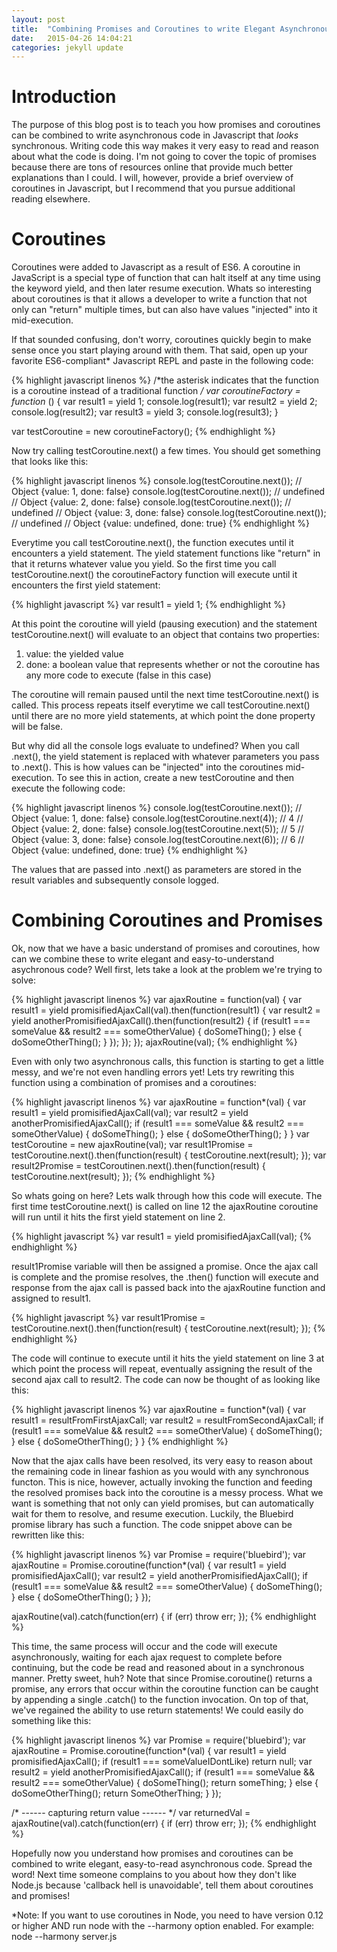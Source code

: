 ```yaml
---
layout: post
title:  "Combining Promises and Coroutines to write Elegant Asynchronous code in Javascript"
date:   2015-04-26 14:04:21
categories: jekyll update
---
```


Introduction
==============

The purpose of this blog post is to teach you how promises and coroutines can be combined to write asynchronous code in Javascript that *looks* synchronous. Writing code this way makes it very easy to read and reason about what the code is doing. I'm not going to cover the topic of promises because there are tons of resources online that provide much better explanations than I could. I will, however, provide a brief overview of coroutines in Javascript, but I recommend that you pursue additional reading elsewhere.

Coroutines
==========

Coroutines were added to Javascript as a result of ES6. A coroutine in JavaScript is a special type of function that can halt itself at any time using the keyword yield, and then later resume execution. Whats so interesting about coroutines is that it allows a developer to write a function that not only can "return" multiple times, but can also have values "injected" into it mid-execution.

If that sounded confusing, don't worry, coroutines quickly begin to make sense once you start playing around with them. That said, open up your favorite ES6-compliant* Javascript REPL and paste in the following code:

{% highlight javascript linenos %}
  /*the asterisk indicates that the function is a 
  coroutine instead of a traditional function */
  var coroutineFactory = function* () {
    var result1 = yield 1;
    console.log(result1);
    var result2 = yield 2;
    console.log(result2);
    var result3 = yield 3;
    console.log(result3);
  }

  var testCoroutine = new coroutineFactory();
{% endhighlight %}

Now try calling testCoroutine.next() a few times. You should get something that looks like this:

{% highlight javascript linenos %}
console.log(testCoroutine.next()); 
// Object {value: 1, done: false}
console.log(testCoroutine.next()); 
// undefined
// Object {value: 2, done: false}
console.log(testCoroutine.next());
// undefined
// Object {value: 3, done: false}
console.log(testCoroutine.next());
// undefined
// Object {value: undefined, done: true}
{% endhighlight %}

Everytime you call testCoroutine.next(), the function executes until it encounters a yield statement. The yield statement functions like "return" in that it returns whatever value you yield. So the first time you call testCoroutine.next() the coroutineFactory function will execute until it encounters the first yield statement:

{% highlight javascript %}
  var result1 = yield 1;
{% endhighlight %}

At this point the coroutine will yield (pausing execution) and the statement testCoroutine.next() will evaluate to an object that contains two properties:
  
1. value: the yielded value
2. done: a boolean value that represents whether or not the coroutine has any more code to execute (false in this case) 

The coroutine will remain paused until the next time testCoroutine.next() is called. This process repeats itself everytime we call testCoroutine.next() until there are no more yield statements, at which point the done property will be false.

But why did all the console logs evaluate to undefined? When you call .next(), the yield statement is replaced with whatever parameters you pass to .next(). This is how values can be "injected" into the coroutines mid-execution. To see this in action, create a new testCoroutine and then execute the following code:

{% highlight javascript linenos %}
console.log(testCoroutine.next()); 
// Object {value: 1, done: false}
console.log(testCoroutine.next(4)); 
// 4
// Object {value: 2, done: false}
console.log(testCoroutine.next(5));
// 5
// Object {value: 3, done: false}
console.log(testCoroutine.next(6));
// 6
// Object {value: undefined, done: true}
{% endhighlight %}

The values that are passed into .next() as parameters are stored in the result variables and subsequently console logged.

Combining Coroutines and Promises
=================================

Ok, now that we have a basic understand of promises and coroutines, how can we combine these to write elegant and easy-to-understand asychronous code? Well first, lets take a look at the problem we're trying to solve:

{% highlight javascript linenos %}
  var ajaxRoutine = function(val) {
    var result1 = yield promisifiedAjaxCall(val).then(function(result1) {
      var result2 = yield anotherPromisifiedAjaxCall().then(function(result2) {
        if (result1 === someValue && result2 === someOtherValue) {
          doSomeThing();
        }
        else {
          doSomeOtherThing();
        }
      });
    });
  });
  ajaxRoutine(val);
{% endhighlight %}


Even with only two asynchronous calls, this function is starting to get a little messy, and we're not even handling errors yet! Lets try rewriting this function using a combination of promises and a coroutines:

{% highlight javascript linenos %}
  var ajaxRoutine = function*(val) {
    var result1 = yield promisifiedAjaxCall(val);
    var result2 = yield anotherPromisifiedAjaxCall();
    if (result1 === someValue && result2 === someOtherValue) {
      doSomeThing();
    }
    else {
      doSomeOtherThing();
    }
  }
  var testCoroutine = new ajaxRoutine(val);
  var result1Promise = testCoroutine.next().then(function(result) {
    testCoroutine.next(result);
  });
  var result2Promise = testCoroutinen.next().then(function(result) {
    testCoroutine.next(result);
  });
{% endhighlight %}

So whats going on here? Lets walk through how this code will execute. The first time testCoroutine.next() is called on line 12 the ajaxRoutine coroutine will run until it hits the first yield statement on line 2.

{% highlight javascript %}
  var result1 = yield promisifiedAjaxCall(val);
{% endhighlight %}

result1Promise variable will then be assigned a promise. Once the ajax call is complete and the promise resolves, the .then() function will execute and response from the ajax call is passed back into the ajaxRoutine function and assigned to result1.

{% highlight javascript %}
  var result1Promise = testCoroutine.next().then(function(result) {
    testCoroutine.next(result);
  });
{% endhighlight %}

The code will continue to execute until it hits the yield statement on line 3 at which point the process will repeat, eventually assigning the result of the second ajax call to result2. The code can now be thought of as looking like this:

{% highlight javascript linenos %}
  var ajaxRoutine = function*(val) {
    var result1 = resultFromFirstAjaxCall;
    var result2 = resultFromSecondAjaxCall;
    if (result1 === someValue && result2 === someOtherValue) {
      doSomeThing();
    }
    else {
      doSomeOtherThing();
    }
  }
{% endhighlight %}

Now that the ajax calls have been resolved, its very easy to reason about the remaining code in linear fashion as you would with any synchronous functon. This is nice, however, actually invoking the function and feeding the resolved promises back into the coroutine is a messy process. What we want is something that not only can yield promises, but can automatically wait for them to resolve, and resume execution. Luckily, the Bluebird promise library has such a function. The code snippet above can be rewritten like this:

{% highlight javascript linenos %}
  var Promise = require('bluebird');
  var ajaxRoutine = Promise.coroutine(function*(val) {
    var result1 = yield promisifiedAjaxCall();
    var result2 = yield anotherPromisifiedAjaxCall();
    if (result1 === someValue && result2 === someOtherValue) {
      doSomeThing();
    }
    else {
      doSomeOtherThing();
    }
  });

  ajaxRoutine(val).catch(function(err) {
    if (err) throw err;
  });
{% endhighlight %}

This time, the same process will occur and the code will execute asynchronously, waiting for each ajax request to complete before continuing, but the code be read and reasoned about in a synchronous manner. Pretty sweet, huh? Note that since Promise.coroutine() returns a promise, any errors that occur within the coroutine function can be caught by appending a single .catch() to the function invocation. On top of that, we've regained the ability to use return statements! We could easily do something like this:

{% highlight javascript linenos %}
  var Promise = require('bluebird');
  var ajaxRoutine = Promise.coroutine(function*(val) {
    var result1 = yield promisifiedAjaxCall();
    if (result1 === someValueIDontLike) return null;
    var result2 = yield anotherPromisifiedAjaxCall();
    if (result1 === someValue && result2 === someOtherValue) {
      doSomeThing();
      return someThing;
    }
    else {
      doSomeOtherThing();
      return SomeOtherThing;
    }
  });

  /* ------ capturing return value ------ */
  var returnedVal = ajaxRoutine(val).catch(function(err) {
    if (err) throw err;
  });
{% endhighlight %}

Hopefully now you understand how promises and coroutines can be combined to write elegant, easy-to-read asynchronous code. Spread the word! Next time someone complains to you about how they don't like Node.js because 'callback hell is unavoidable', tell them about coroutines and promises!

*Note: If you want to use coroutines in Node, you need to have version 0.12 or higher AND run node with the --harmony option enabled. For example: node --harmony server.js